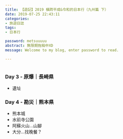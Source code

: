 ```yaml
---
title: 【遊記】2019 橫跨平成&令和的日本行（九州篇 下）
date: 2019-07-25 22:43:11
categories: 
- 旅遊日誌
tags: 
- 日本行

password: metsuuuuu
abstract: 無限期拖稿中XD
message: Welcome to my blog, enter password to read.

---
```


![]()

<!--more-->





### Day 3 - 原爆｜長崎県

- 遺址

### Day 4 - 勘災｜熊本県

- 熊本城
- 水前寺公園
- 阿蘇火山...山腳
- 大分...找晚餐？